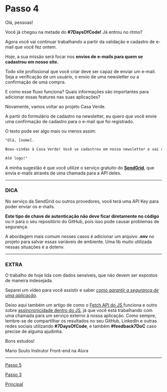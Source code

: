 # Passo 4

Olá, pessoas!

Você já chegou na metade do **#7DaysOfCode!** Já entrou no ritmo?

Agora você vai continuar trabalhando a partir da validação e cadastro de e-mail que você fez ontem.

Hoje, a sua missão será focar nos **envios de e-mails para quem se cadastrou em nosso site.**

Todo site profissional que você criar deve ser capaz de enviar um e-mail. Seja a verificação de um usuário, o envio de uma newsletter ou a confirmação de uma compra.

E como esse fluxo funciona? Quais informações são importantes para adicionar essas features nas suas aplicações?

Novamente, vamos voltar ao projeto Casa Verde.

A partir do formulário de cadastro na newsletter, eu quero que você envie uma confirmação de cadastro para o e-mail que foi registrado.

O texto pode ser algo mais ou menos assim:

```txt
"Olá, [nome].

Boas-vindas à Casa Verde! Você se cadastrou em nossa newsletter e vai começar a receber e-mails com as novidades de nossa loja e dicas de como cuidar de suas plantas.

Até logo!"
```

A minha sugestão é que você utilize o serviço gratuito do [**SendGrid**](https://caelum57945.lt.acemlnb.com/Prod/link-tracker?redirectUrl=aHR0cHMlM0ElMkYlMkZkb2NzLnNlbmRncmlkLmNvbSUyRnB0LWJyJTJGZm9yLWRldmVsb3BlcnMlMkZzZW5kaW5nLWVtYWlsJTJGYXBpLWdldHRpbmctc3RhcnRlZA==&sig=Gu7gacCPrRkgojDYDj9vtdvh1ashXKMCS5uyZaqaswZX&iat=1673521474&a=%7C%7C476258007%7C%7C&account=caelum57945%2Eactivehosted%2Ecom&email=0JLx7KmpQmhgXHF2MdTOZHQUJJSi4P3dB7BE1Xn5C7M%3D&s=40ad5b79d135932a4d64c024b62306e9&i=1219A7617A12A8396), que envia e-mails através de uma chamada para a API deles.

<hr/>

### **DICA**

No serviço da SendGrid ou outros provedores, você terá uma API Key para poder enviar os e-mails.

**Este tipo de chave de autenticação não deve ficar diretamente no código** ou ir para o seu repositório do GitHub, pois isso pode causar problemas de segurança.

A abordagem mais comum nesses casos é adicionar um arquivo **.env** no projeto para salvar essas variáveis de ambiente. Uma lib muito utilizada nessas situações é a dotenv.

<hr/>

### **EXTRA**

O trabalho de hoje lida com dados sensíveis, que não devem ser expostos de maneira indesejada.

Separei um vídeo para você assistir e saber [*como garantir a segurança de uma aplicação*](https://caelum57945.lt.acemlnb.com/Prod/link-tracker?redirectUrl=aHR0cHMlM0ElMkYlMkZ3d3cueW91dHViZS5jb20lMkZ3YXRjaCUzRnYlM0RCUDJLUXRDeXpvOA==&sig=Ej547yZPRA8jPTa7wuhkxE2WRpLeTrHPk26GcfYZ5qec&iat=1673521474&a=%7C%7C476258007%7C%7C&account=caelum57945%2Eactivehosted%2Ecom&email=0JLx7KmpQmhgXHF2MdTOZHQUJJSi4P3dB7BE1Xn5C7M%3D&s=40ad5b79d135932a4d64c024b62306e9&i=1219A7617A12A8398).

Deixo aqui também um artigo de como o [Fetch API do JS ](https://caelum57945.lt.acemlnb.com/Prod/link-tracker?redirectUrl=aHR0cHMlM0ElMkYlMkZ3d3cuYWx1cmEuY29tLmJyJTJGYXJ0aWdvcyUyRmNvbWVjYW5kby1jb20tZmV0Y2gtbm8tamF2YXNjcmlwdA==&sig=5opHJ6LQDw1PuodPfcUm2LkCo5Qgcb4PbseEHr4ha3mB&iat=1673521474&a=%7C%7C476258007%7C%7C&account=caelum57945%2Eactivehosted%2Ecom&email=0JLx7KmpQmhgXHF2MdTOZHQUJJSi4P3dB7BE1Xn5C7M%3D&s=40ad5b79d135932a4d64c024b62306e9&i=1219A7617A12A8399)funciona e outro sobre [assincronicidade dentro do JS](https://caelum57945.lt.acemlnb.com/Prod/link-tracker?redirectUrl=aHR0cHMlM0ElMkYlMkZ3d3cuYWx1cmEuY29tLmJyJTJGYXJ0aWdvcyUyRmFzeW5jLWF3YWl0LW5vLWphdmFzY3JpcHQtby1xdWUtZS1lLXF1YW5kby11c2Fy&sig=DYoH6onbHEB24gPtvBTwks3B3Lf14J7YbYn2frkwxTcp&iat=1673521474&a=%7C%7C476258007%7C%7C&account=caelum57945%2Eactivehosted%2Ecom&email=0JLx7KmpQmhgXHF2MdTOZHQUJJSi4P3dB7BE1Xn5C7M%3D&s=40ad5b79d135932a4d64c024b62306e9&i=1219A7617A12A8400), já que você está trabalhando com uma chamada para um serviço externo à nossa aplicação.
Como sempre, lembre-se de compartilhar os resultados no seu GitHub, LinkedIn e outras redes sociais utilizando **#7DaysOfCode**, e também **#feedback7DoC** caso precise de alguma ajudinha.

Bons estudos!

Mario Souto
Instrutor Front-end na Alura

<hr/>

[Passo 5](./instructions/5_Passo.md)

[Passo 3](./instructions/3_Passo.md)

[Principal](./../README.md)